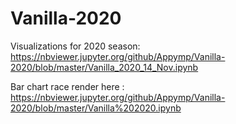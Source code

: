 # Vanilla-2020
Visualizations for 2020 season: https://nbviewer.jupyter.org/github/Appymp/Vanilla-2020/blob/master/Vanilla_2020_14_Nov.ipynb

Bar chart race render here : https://nbviewer.jupyter.org/github/Appymp/Vanilla-2020/blob/master/Vanilla%202020.ipynb

